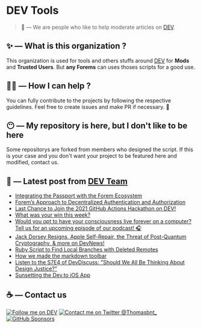 # DEV Tools

> 🔧 — We are people who like to help moderate articles on [DEV](https://dev.to).

## ✨ — What is this organization ?

This organization is used for tools and others stuffs around [DEV](https://dev.to) for **Mods** and **Trusted Users**. But __any Forems__ can uses thoses scripts for a good use.


## 💪🏼 — How I can help ?

You can fully contribute to the projects by following the respective guidelines. Feel free to create issues and make PR if necessary. 🎉

## 😶 — My repository is here, but I don't like to be here

Some repositorys are forked from members who designed the script. If this is your case and you don't want your project to be featured here and modified, contact us.

## 📝 — Latest post from [DEV Team](https://dev.to/devteam)

<!-- BLOG-POST-LIST:START -->
- [Integrating the Passport with the Forem Ecosystem](https://dev.to/devteam/integrating-the-passport-with-the-forem-ecosystem-42ea)
- [Forem’s Approach to Decentralized Authentication and Authorization](https://dev.to/devteam/forems-approach-to-decentralized-authentication-and-authorization-49a1)
- [Last Chance to Join the 2021 GitHub Actions Hackathon on DEV!](https://dev.to/devteam/last-chance-to-join-the-2021-github-actions-hackathon-on-dev-1aje)
- [What was your win this week?](https://dev.to/devteam/what-was-your-win-this-week-4l7b)
- [Would you opt to have your consciousness live forever on a computer? Tell us for an upcoming episode of our podcast! 🎧](https://dev.to/devteam/would-you-want-to-have-your-consciousness-live-forever-on-a-computer-tell-us-for-an-upcoming-episode-of-our-podcast-2je3)
- [Jack Dorsey Resigns, Apple Self-Repair, the Threat of Post-Quantum Cryptography, &amp; more on DevNews!](https://dev.to/devteam/jack-dorsey-resigns-apple-self-repair-the-threat-of-post-quantum-cryptography-more-on-devnews-3pmb)
- [Ruby Script to Find Local Branches with Deleted Remotes](https://dev.to/devteam/ruby-script-to-find-local-branches-with-deleted-remotes-10if)
- [How we made the markdown toolbar](https://dev.to/devteam/how-we-made-the-markdown-toolbar-4f09)
- [Listen to the S7E4 of DevDiscuss: &quot;Should We All Be Thinking About Design Justice?&quot;](https://dev.to/devteam/listen-to-the-s7e4-of-devdiscuss-should-we-all-be-thinking-about-design-justice-1gm9)
- [Sunsetting the Dev.to iOS App](https://dev.to/devteam/sunsetting-the-devto-ios-app-44nl)
<!-- BLOG-POST-LIST:END -->


## ☕ — Contact us

[![Follow me on DEV](https://img.shields.io/badge/dev.to-%2308090A.svg?&style=for-the-badge&logo=dev.to&logoColor=white&alt=devto)](https://dev.to/thomasbnt)
[![Contact me on Twitter @Thomasbnt_](https://img.shields.io/badge/Contact%20me%20on%20Twitter-%231DA1F2.svg?&style=for-the-badge&logo=twitter&logoColor=white&alt=twitter)](https://twitter.com/messages/1142357270-1142357270?text=Hello,%20I%20contact%20you%20from%20devtotools%20&recipient_id=1142357270) [![GitHub Sponsors](https://img.shields.io/badge/Sponsor%20me-%23EA54AE.svg?&style=for-the-badge&logo=github-sponsors&logoColor=white)](https://github.com/sponsors/thomasbnt)


